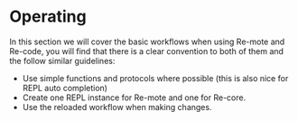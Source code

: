# Operating

In this section we will cover the basic workflows when using Re-mote and Re-code, you will find that there is a clear convention to both of them and the follow similar guidelines:

* Use simple functions and protocols where possible (this is also nice for REPL auto completion)
* Create one REPL instance for Re-mote and one for Re-core.
* Use the reloaded workflow when making changes.
